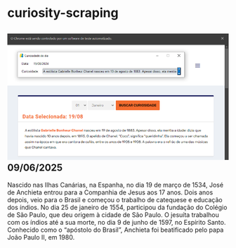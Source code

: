 # curiosity-scraping
![Budget](./execucao.png)
09/06/2025
-
Nascido nas Ilhas Canárias, na Espanha, no dia 19 de março de 1534, José de Anchieta entrou para a Companhia de Jesus aos 17 anos. Dois anos depois, veio para o Brasil e começou o trabalho de catequese e educação dos índios. No dia 25 de janeiro de 1554, participou da fundação do Colégio de São Paulo, que deu origem à cidade de São Paulo. O jesuíta trabalhou com os índios até a sua morte, no dia 9 de junho de 1597, no Espírito Santo. Conhecido como o “apóstolo do Brasil”, Anchieta foi beatificado pelo papa João Paulo II, em 1980.
